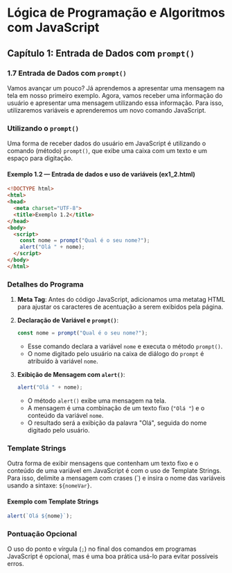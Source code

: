
# Lógica de Programação e Algoritmos com JavaScript

## Capítulo 1: Entrada de Dados com `prompt()`

### 1.7 Entrada de Dados com `prompt()`

Vamos avançar um pouco? Já aprendemos a apresentar uma mensagem na tela em nosso primeiro exemplo. Agora, vamos receber uma informação do usuário e apresentar uma mensagem utilizando essa informação. Para isso, utilizaremos variáveis e aprenderemos um novo comando JavaScript.

### Utilizando o `prompt()`

Uma forma de receber dados do usuário em JavaScript é utilizando o comando (método) `prompt()`, que exibe uma caixa com um texto e um espaço para digitação.

#### Exemplo 1.2 — Entrada de dados e uso de variáveis (ex1_2.html)

```html
<!DOCTYPE html>
<html>
<head>
  <meta charset="UTF-8">
  <title>Exemplo 1.2</title>
</head>
<body>
  <script>
    const nome = prompt("Qual é o seu nome?");
    alert("Olá " + nome);
  </script>
</body>
</html>
```

### Detalhes do Programa

1. **Meta Tag**: Antes do código JavaScript, adicionamos uma metatag HTML para ajustar os caracteres de acentuação a serem exibidos pela página.

2. **Declaração de Variável e `prompt()`**:
    ```javascript
    const nome = prompt("Qual é o seu nome?");
    ```
    - Esse comando declara a variável `nome` e executa o método `prompt()`.
    - O nome digitado pelo usuário na caixa de diálogo do `prompt` é atribuído à variável `nome`.

3. **Exibição de Mensagem com `alert()`**:
    ```javascript
    alert("Olá " + nome);
    ```
    - O método `alert()` exibe uma mensagem na tela.
    - A mensagem é uma combinação de um texto fixo (`"Olá "`) e o conteúdo da variável `nome`.
    - O resultado será a exibição da palavra "Olá", seguida do nome digitado pelo usuário.

### Template Strings

Outra forma de exibir mensagens que contenham um texto fixo e o conteúdo de uma variável em JavaScript é com o uso de Template Strings. Para isso, delimite a mensagem com crases (\`) e insira o nome das variáveis usando a sintaxe: `${nomeVar}`.

#### Exemplo com Template Strings

```javascript
alert(`Olá ${nome}`);
```

### Pontuação Opcional

O uso do ponto e vírgula (`;`) no final dos comandos em programas JavaScript é opcional, mas é uma boa prática usá-lo para evitar possíveis erros.

